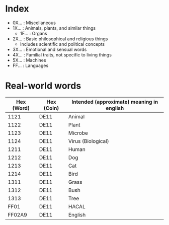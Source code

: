 # Index

* 0X... : Miscellaneous
* 1X... : Animals, plants, and similar things
  * 1F... : Organs
* 2X... : Basic philosophical and religious things
  * Includes scientific and political concepts
* 3X... : Emotional and sensual words
* 4X... : Familial traits, not specific to living things
* 5X... : Machines
* FF... : Languages

# Real-world words

Hex (Word) | Hex (Coin)                              | Intended (approximate) meaning in english
---------- | --------------------------------------- | --------------------------------------------------------------------
1121       | DE11                                    | Animal
1122       | DE11                                    | Plant
1123       | DE11                                    | Microbe
1124       | DE11                                    | Virus (Biological)
1211       | DE11                                    | Human
1212       | DE11                                    | Dog
1213       | DE11                                    | Cat
1214       | DE11                                    | Bird
1311       | DE11                                    | Grass
1312       | DE11                                    | Bush
1313       | DE11                                    | Tree
FF01       | DE11                                    | HACAL
FF02A9     | DE11                                    | English

